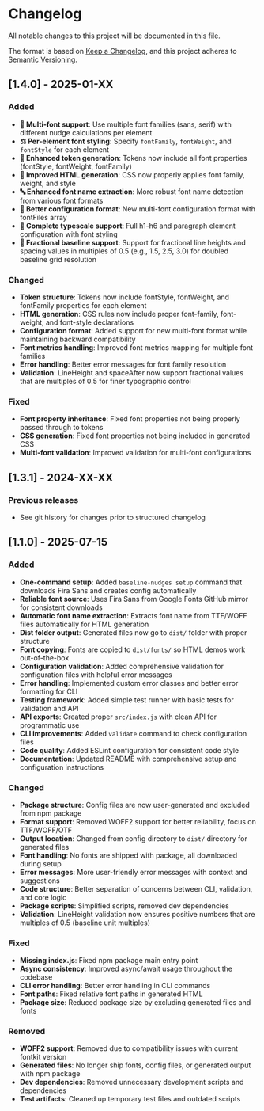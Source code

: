 # Changelog

All notable changes to this project will be documented in this file.

The format is based on [Keep a Changelog](https://keepachangelog.com/en/1.0.0/),
and this project adheres to [Semantic Versioning](https://semver.org/spec/v2.0.0.html).

## [1.4.0] - 2025-01-XX

### Added

- **🎨 Multi-font support**: Use multiple font families (sans, serif) with different nudge calculations per element
- **⚖️ Per-element font styling**: Specify `fontFamily`, `fontWeight`, and `fontStyle` for each element
- **🔧 Enhanced token generation**: Tokens now include all font properties (fontStyle, fontWeight, fontFamily)
- **📏 Improved HTML generation**: CSS now properly applies font family, weight, and style
- **🔤 Enhanced font name extraction**: More robust font name detection from various font formats
- **📝 Better configuration format**: New multi-font configuration format with fontFiles array
- **🎨 Complete typescale support**: Full h1-h6 and paragraph element configuration with font styling
- **📐 Fractional baseline support**: Support for fractional line heights and spacing values in multiples of 0.5 (e.g., 1.5, 2.5, 3.0) for doubled baseline grid resolution

### Changed

- **Token structure**: Tokens now include fontStyle, fontWeight, and fontFamily properties for each element
- **HTML generation**: CSS rules now include proper font-family, font-weight, and font-style declarations
- **Configuration format**: Added support for new multi-font format while maintaining backward compatibility
- **Font metrics handling**: Improved font metrics mapping for multiple font families
- **Error handling**: Better error messages for font family resolution
- **Validation**: LineHeight and spaceAfter now support fractional values that are multiples of 0.5 for finer typographic control

### Fixed

- **Font property inheritance**: Fixed font properties not being properly passed through to tokens
- **CSS generation**: Fixed font properties not being included in generated CSS
- **Multi-font validation**: Improved validation for multi-font configurations

## [1.3.1] - 2024-XX-XX

### Previous releases

- See git history for changes prior to structured changelog

## [1.1.0] - 2025-07-15

### Added

- **One-command setup**: Added `baseline-nudges setup` command that downloads Fira Sans and creates config automatically
- **Reliable font source**: Uses Fira Sans from Google Fonts GitHub mirror for consistent downloads
- **Automatic font name extraction**: Extracts font name from TTF/WOFF files automatically for HTML generation
- **Dist folder output**: Generated files now go to `dist/` folder with proper structure
- **Font copying**: Fonts are copied to `dist/fonts/` so HTML demos work out-of-the-box
- **Configuration validation**: Added comprehensive validation for configuration files with helpful error messages
- **Error handling**: Implemented custom error classes and better error formatting for CLI
- **Testing framework**: Added simple test runner with basic tests for validation and API
- **API exports**: Created proper `src/index.js` with clean API for programmatic use
- **CLI improvements**: Added `validate` command to check configuration files
- **Code quality**: Added ESLint configuration for consistent code style
- **Documentation**: Updated README with comprehensive setup and configuration instructions

### Changed

- **Package structure**: Config files are now user-generated and excluded from npm package
- **Format support**: Removed WOFF2 support for better reliability, focus on TTF/WOFF/OTF
- **Output location**: Changed from config directory to `dist/` directory for generated files
- **Font handling**: No fonts are shipped with package, all downloaded during setup
- **Error messages**: More user-friendly error messages with context and suggestions
- **Code structure**: Better separation of concerns between CLI, validation, and core logic
- **Package scripts**: Simplified scripts, removed dev dependencies
- **Validation**: LineHeight validation now ensures positive numbers that are multiples of 0.5 (baseline unit multiples)

### Fixed

- **Missing index.js**: Fixed npm package main entry point
- **Async consistency**: Improved async/await usage throughout the codebase
- **CLI error handling**: Better error handling in CLI commands
- **Font paths**: Fixed relative font paths in generated HTML
- **Package size**: Reduced package size by excluding generated files and fonts

### Removed

- **WOFF2 support**: Removed due to compatibility issues with current fontkit version
- **Generated files**: No longer ship fonts, config files, or generated output with npm package
- **Dev dependencies**: Removed unnecessary development scripts and dependencies
- **Test artifacts**: Cleaned up temporary test files and outdated scripts
